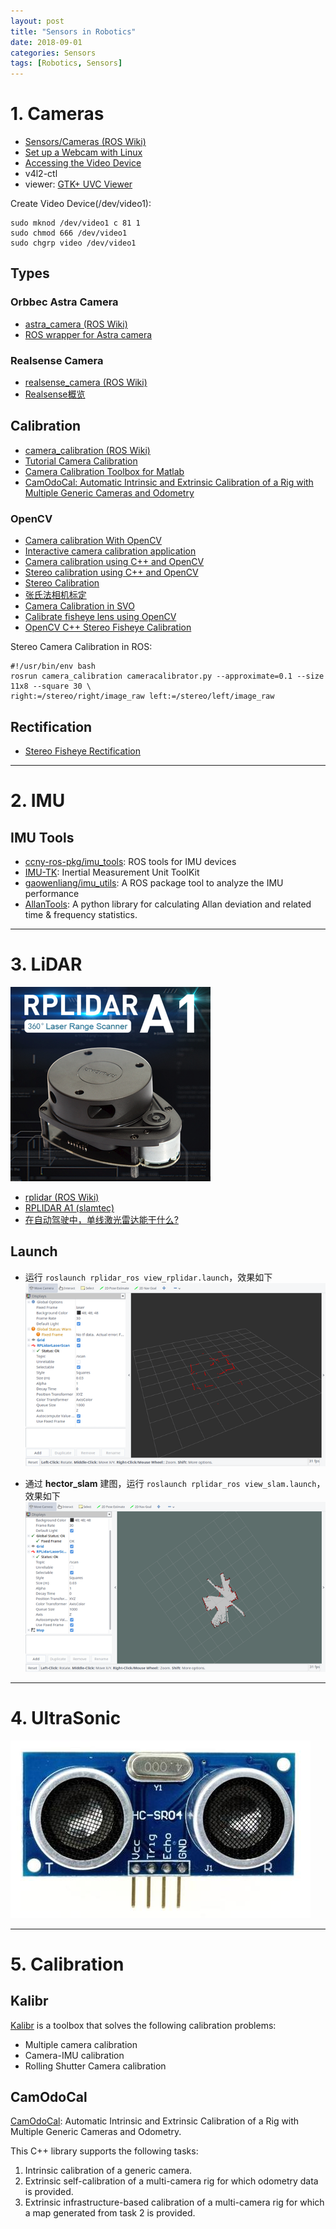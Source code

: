 ```yaml
---
layout: post
title: "Sensors in Robotics"
date: 2018-09-01
categories: Sensors
tags: [Robotics, Sensors]
---
```


# 1. Cameras

* [Sensors/Cameras (ROS Wiki)](http://wiki.ros.org/Sensors/Cameras)
* [Set up a Webcam with Linux](http://www.linuxintro.org/wiki/Set_up_a_Webcam_with_Linux)
* [Accessing the Video Device](https://www.tldp.org/HOWTO/Webcam-HOWTO/dev-intro.html)
* v4l2-ctl
* viewer: [GTK+ UVC Viewer](http://guvcview.sourceforge.net/index.html)

Create Video Device(/dev/video1):   
```
sudo mknod /dev/video1 c 81 1
sudo chmod 666 /dev/video1
sudo chgrp video /dev/video1
```

## Types

### Orbbec Astra Camera
* [astra_camera (ROS Wiki)](http://wiki.ros.org/astra_camera)
* [ROS wrapper for Astra camera](https://github.com/orbbec/ros_astra_camera)

### Realsense Camera
* [realsense_camera (ROS Wiki)](http://wiki.ros.org/realsense_camera)
* [Realsense概览](https://blog.csdn.net/app_12062011/article/details/52662143)


## Calibration

* [camera_calibration (ROS Wiki)](http://wiki.ros.org/camera_calibration)
* [Tutorial Camera Calibration](http://boofcv.org/index.php?title=Tutorial_Camera_Calibration)
* [Camera Calibration Toolbox for Matlab](http://www.vision.caltech.edu/bouguetj/calib_doc/)
* [CamOdoCal: Automatic Intrinsic and Extrinsic Calibration of a Rig with Multiple Generic Cameras and Odometry](https://github.com/hengli/camodocal)

### OpenCV
* [Camera calibration With OpenCV](http://docs.opencv.org/2.4/doc/tutorials/calib3d/camera_calibration/camera_calibration.html)
* [Interactive camera calibration application](http://docs.opencv.org/3.2.0/d7/d21/tutorial_interactive_calibration.html)
* [Camera calibration using C++ and OpenCV](http://sourishghosh.com/2016/camera-calibration-cpp-opencv/)
* [Stereo calibration using C++ and OpenCV](http://sourishghosh.com/2016/stereo-calibration-cpp-opencv/)
* [Stereo Calibration](http://www.jayrambhia.com/blog/stereo-calibration)
* [张氏法相机标定](https://zhuanlan.zhihu.com/p/24651968)
* [Camera Calibration in SVO](https://github.com/uzh-rpg/rpg_svo/wiki/Camera-Calibration)
* [Calibrate fisheye lens using OpenCV](https://medium.com/@kennethjiang/calibrate-fisheye-lens-using-opencv-333b05afa0b0)
* [OpenCV C++ Stereo Fisheye Calibration](https://github.com/sourishg/fisheye-stereo-calibration)

Stereo Camera Calibration in ROS:
```
#!/usr/bin/env bash
rosrun camera_calibration cameracalibrator.py --approximate=0.1 --size 11x8 --square 30 \
right:=/stereo/right/image_raw left:=/stereo/left/image_raw
```

## Rectification
* [Stereo Fisheye Rectification](https://github.com/ShreyasSkandanS/stereo_fisheye_rectify)


-----

# 2. IMU

## IMU Tools
* [ccny-ros-pkg/imu_tools](https://github.com/ccny-ros-pkg/imu_tools): ROS tools for IMU devices
* [IMU-TK](https://bitbucket.org/alberto_pretto/imu_tk): Inertial Measurement Unit ToolKit
* [gaowenliang/imu_utils](https://github.com/gaowenliang/imu_utils): A ROS package tool to analyze the IMU performance
* [AllanTools](https://pypi.org/project/AllanTools/): A python library for calculating Allan deviation and related time & frequency statistics.


-----

# 3. LiDAR

![RPLIDAR A1](../images/Sensors/rplidar.png)

* [rplidar (ROS Wiki)](http://wiki.ros.org/rplidar)
* [RPLIDAR A1 (slamtec)](http://www.slamtec.com/en/lidar/a1)
* [在自动驾驶中，单线激光雷达能干什么?](https://www.leiphone.com/news/201612/kEUZbebrEA2WJRVE.html)

## Launch

* 运行 `roslaunch rplidar_ros view_rplidar.launch`，效果如下
![view_rplidar](../images/Sensors/view_rplidar.png)

* 通过 **hector_slam** 建图，运行 `roslaunch rplidar_ros view_slam.launch`，效果如下
![view_slam](../images/Sensors/view_slam.png)


-----

# 4. UltraSonic

![ultrasonic](../images/Sensors/ultrasonic.jpg)


-----

# 5. Calibration

## Kalibr

[Kalibr](https://github.com/ethz-asl/kalibr) is a toolbox that solves the following calibration problems:  

* Multiple camera calibration
* Camera-IMU calibration
* Rolling Shutter Camera calibration

## CamOdoCal
[CamOdoCal](https://github.com/hengli/camodocal): Automatic Intrinsic and Extrinsic Calibration of a Rig with Multiple Generic Cameras and Odometry.  

This C++ library supports the following tasks:
1. Intrinsic calibration of a generic camera.  
2. Extrinsic self-calibration of a multi-camera rig for which odometry data is provided.  
3. Extrinsic infrastructure-based calibration of a multi-camera rig for which a map generated from task  2 is provided.
